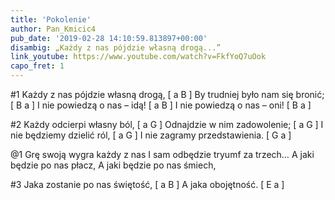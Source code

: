 ```yaml
---
title: 'Pokolenie'
author: Pan_Kmicic4
pub_date: '2019-02-28 14:10:59.813897+00:00'
disambig: „Każdy z nas pójdzie własną drogą...”
link_youtube: https://www.youtube.com/watch?v=FkfYoQ7uOok
capo_fret: 1
---
```


#1
Każdy z nas pójdzie własną drogą, [ a B ]
By trudniej było nam się bronić; [ B a ]
I nie powiedzą o nas – idą! [ a B ]
I nie powiedzą o nas – oni! [ B a ]

#2
Każdy odcierpi własny ból, [ a G ]
Odnajdzie w nim zadowolenie; [ a G ]
I nie będziemy dzielić ról, [ a G ]
I nie zagramy przedstawienia. [ G a ]

@1
Grę swoją wygra każdy z nas
I sam odbędzie tryumf za trzech…
A jaki będzie po nas płacz,
A jaki będzie po nas śmiech,

#3
Jaka zostanie po nas świętość, [ a B ]
A jaka obojętność. [ E a ]